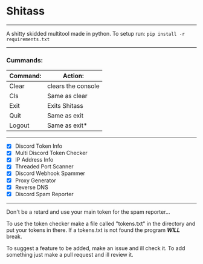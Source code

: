 # Shitass #
- - - -
A shitty skidded multitool made in python.
To setup run:
`pip install -r requirements.txt`
- - - -
### Cummands: ###
Command: | Action:
-------- | --------
Clear    | clears the console
Cls      | Same as clear
Exit     | Exits Shitass
Quit     | Same as exit
Logout   | Same as exit*
- - - -
- [x] Discord Token Info
- [x] Multi Discord Token Checker
- [x] IP Address Info
- [x] Threaded Port Scanner
- [x] Discord Webhook Spammer
- [x] Proxy Generator
- [x] Reverse DNS
- [x] Discord Spam Reporter
- - -

Don't be a retard and use your main token for the spam reporter...

To use the token checker make a file called "tokens.txt" in the directory and put your tokens in there. If a tokens.txt is not found the program ***WILL*** break.


To suggest a feature to be added, make an issue and ill check it. To add something just make a pull request and ill review it.
